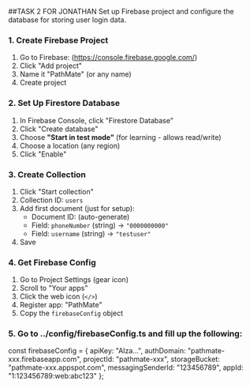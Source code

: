 ##TASK 2 FOR JONATHAN
Set up Firebase project and configure the database for storing user login data.

### 1. Create Firebase Project
1. Go to Firebase: (https://console.firebase.google.com/)
2. Click "Add project"
3. Name it "PathMate" (or any name)
4. Create project


### 2. Set Up Firestore Database
1. In Firebase Console, click "Firestore Database"
2. Click "Create database"
3. Choose **"Start in test mode"** (for learning - allows read/write)
4. Choose a location (any region)
5. Click "Enable"


### 3. Create Collection
1. Click "Start collection"
2. Collection ID: `users`
3. Add first document (just for setup):
   - Document ID: (auto-generate)
   - Field: `phoneNumber` (string) → `"0000000000"`
   - Field: `username` (string) → `"testuser"`
4. Save


### 4. Get Firebase Config
1. Go to Project Settings (gear icon)
2. Scroll to "Your apps"
3. Click the web icon (`</>`)
4. Register app: "PathMate"
5. Copy the `firebaseConfig` object


### 5. Go to ../config/firebaseConfig.ts and fill up the following:
  const firebaseConfig = {
    apiKey: "AIza...",
    authDomain: "pathmate-xxx.firebaseapp.com",
    projectId: "pathmate-xxx",
    storageBucket: "pathmate-xxx.appspot.com",
    messagingSenderId: "123456789",
    appId: "1:123456789:web:abc123"
  };